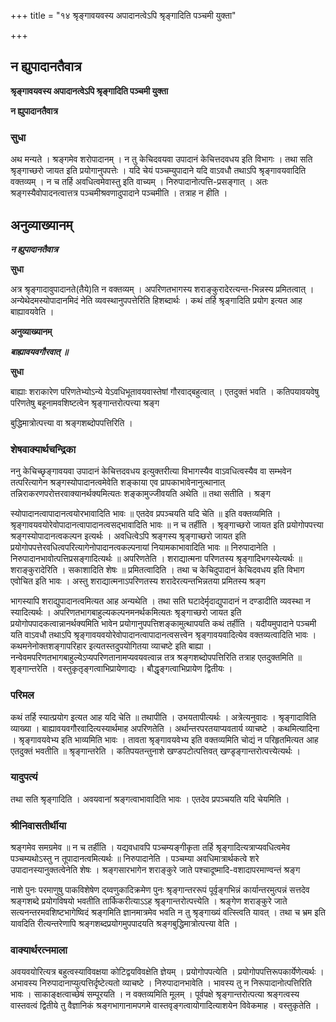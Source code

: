 +++
title = "१४ श्रृङ्गावयवस्य अपादानत्वेऽपि श्रृङ्गादिति पञ्चमी युक्ता"

+++


## न ह्युपादानतैवात्र

**श्रृङ्गावयवस्य अपादानत्वेऽपि श्रृङ्गादिति पञ्चमी युक्ता**

**न ह्युपादानतैवात्र**

### **सुधा**

अथ मन्यते । श्रङ्गमेव शरोपादानम् । न तु केचिदवयवा उपादानं केचित्तदवधय इति विभागः । तथा सति श्रृङ्गाच्छरो जायत इति प्रयोगानुपपत्तेः । यदि चेयं पञ्चम्युपादाने यदि वाऽवधौ तथाऽपि श्रृङ्गावयवादिति वक्तव्यम् । न च तर्हि अवधित्वमेवास्तु इति वाच्यम् । निरुपादानोत्पत्ति-प्रसङ्गात् । अतः श्रङ्गस्यैवोपादनत्वात्तत्र पञ्चमीश्रवणादुपादाने पञ्चमीति । तत्राह न हीति ।

## **अनुव्याख्यानम्**

***न ह्युपादानतैवात्र***

**सुधा**

अत्र श्रृङ्गादावुपादानते(तैये)ति न वक्तव्यम् । अपरिणतभागस्य शराङ्कुरादेरत्यन्त-भिन्नस्य प्रमितत्वात् । अन्येथेदमस्योपादानमिदं नेति व्यवस्थानुपपत्तेरिति हिशब्दार्थः । कथं तर्हि श्रृङ्गादिति प्रयोग इत्यत आह बाह्यावयवेति ।

**अनुव्याख्यानम्**

 ***बाह्यावयवगौरवात् ॥***

**सुधा**

बाह्याः शराकारेण परिणतेभ्योऽन्ये येऽवधिभूतावयवास्तेषां गौरवाद्बहुत्वात् । एतदुक्तं भवति । कतिपयावयवेषु परिणतेषु बहूनामवशिष्टत्वेन श्रृङ्गान्तरोत्पत्त्या श्रङ्ग

बुद्धिमात्रोत्पत्त्या वा श्रङ्गशब्दोपपत्तिरिति ।

### **शेषवाक्यार्थचन्द्रिका**

ननु केचिच्छृङ्गावयवा उपादानं केचित्तदवधय इत्युक्तरीत्या विभागस्यैव वाऽवधित्वस्यैव वा सम्भवेन तत्परित्यागेन श्रङ्गस्योपादानत्वमेवेति शङ्काया एव प्रापकाभावेनानुत्थानात् तन्निराकरणपरोत्तरवाक्यानर्थक्यमित्यतः शङ्कामुज्जीवयति अथेति ॥ तथा सतीति । श्रङ्ग

स्योपादानत्वापादानत्वयोरभावादिति भावः ॥ एतदेव प्रपञ्चयति यदि चेति ॥ इति वक्तव्यमिति । श्रृङ्गावयवयोरेवोपादानत्वापादानत्वसद्भावादिति भावः ॥ न च तर्हीति । श्रृङ्गाच्छरो जायत इति प्रयोगोपपत्त्या श्रङ्गस्योपादानत्वकल्पन इत्यर्थः । अवधित्वेऽपि श्रङ्गस्य श्रृङ्गाच्छरो जायत इति प्रयोगोपपत्तेरवधित्वपरित्यागेनोपादानत्वकल्पनायां नियामकाभावादिति भावः ॥ निरुपादानेति । निरुपादानभावोत्पत्तिप्रसङ्गादित्यर्थः ॥ अपरिणतेति । शराद्यात्मना परिणतस्य श्रृङ्गादिभगस्येत्यर्थः ॥ शराङ्कुरादेरिति । सकाशादिति शेषः ॥ प्रमितत्वादिति । तथा च केचिदुपादानं केचिदवधय इति विभाग एवोचित इति भावः । अस्तु शराद्यात्मनाऽपरिणतस्य शरादेरत्यन्तभिन्नतया प्रमितस्य श्रङ्ग

भागस्यापि शराद्युपादानत्वमित्यत आह अन्यथेति । तथा सति घटादेर्मृदाद्युपादानं न दण्डादीति व्यवस्था न स्यादित्यर्थः । अपरिणतभागबाहुल्यकल्पनमनर्थकमित्यतः श्रृङ्गाच्छरो जायत इति प्रयोगोपपादकत्वान्नानर्थक्यमिति भावेन प्रयोगानुपपत्तिशङ्कामुत्थापयति कथं तर्हीति । यदीयमुपादाने पञ्चमी यति वाऽवधौ तथाऽपि श्रृङ्गावयवयोरेवोपादानत्वापादानत्वसत्त्वेन श्रृङ्गावयवादित्येव वक्तव्यत्वादिति भावः । कथमनेनोक्तशङ्गापरिहार इत्यतस्तदुपयोगितया व्याचष्टे इति बाह्या । नन्वेवमपरिणतभागबाहुल्येऽप्यपरिणतानामप्यवयवत्वान्न तत्र श्रङ्गशब्दोपपत्तिरिति तत्राह एतदुक्तमिति ॥ शृङ्गान्तरेति । वस्तुकृतृङ्गत्वाभिप्रायेणाद्यः । बौद्धृङ्गत्वाभिप्रायेण द्वितीयः ।

### **परिमल**

कथं तर्हि स्यात्प्रयोग इत्यत आह यदि चेति ॥ तथापीति । उभयतापीत्यर्थः । अत्रेत्यनुवादः । श्रृङ्गादाविति व्याख्या । बाह्यावयवगौरवादित्यस्यार्थमाह अपरिणतेति । अर्थान्तरपरतयाप्यवतार्य व्याचष्टे । कथमित्यादिना । श्रृङ्गावयवेभ्य इति भाव्यमिति भावः । तावता श्रृङ्गावयवेभ्य इति वक्तव्यमिति चोद्यं न परिहृतमित्यत आह एतदुक्तं भवतीति ॥ श्रृङ्गान्तरेति । कतिपयतन्तुनाशे खण्डपटोत्पत्तिवत् खण्डृङ्गान्तरोत्पत्त्येत्यर्थः ।

### **यादुपत्यं**

तथा सति श्रृङ्गादिति । अवयवानां श्रङ्गत्वाभावादिति भावः । एतदेव प्रपञ्चयति यदि चेयमिति ।

### **श्रीनिवासतीर्थीया**

श्रङ्गमेव समग्रमेव ॥ न च तर्हीति । यद्यवधावपि पञ्चम्यङ्गीकृता तर्हि श्रृङ्गादित्यत्राप्यवधित्वमेव पञ्चम्यथोऽस्तु न तूपादानत्वमित्यर्थः ॥ निरुपादानेति । पञ्चम्या अवधिमात्रार्थकत्वे शरे उपादानस्यानुक्तत्वेनेति शेषः । श्रङ्गसारभागेन शराङ्कुरे जाते पश्चादूष्मादि-वशादापरमाण्वन्तं श्रङ्ग

नाशे पुनः परमाणुषु पाकविशेषेण द्य्वणुकादिक्रमेण पुनः श्रृङ्गान्तररूपं पूर्वृङ्गभिन्नं कार्यान्तरमुत्पन्नं सत्तदेव श्रङ्गशब्दे प्रयोगविषयो भवतीति तार्किकरीत्याऽऽह श्रृङ्गान्तरोत्पत्त्येति । श्रङ्गेण शराङ्कुरे जाते सत्यनन्तरमवशिष्टभागेष्विदं श्रङ्गमिति ज्ञानमात्रमेव भवति न तु श्रृङ्गाख्यं वत्स्त्विति यावत् । तथा च भ्रम इति यावदिति रीत्यन्तरेणापि श्रङ्गशब्दप्रयोगमुपपादयति श्रङ्गबुद्धिमात्रोत्पत्त्या वेति ।

### **वाक्यार्थरत्नमाला**

अवयवयोरित्यत्र बहुत्वस्याविवक्षया कोटिद्वयविवक्षेति ज्ञेयम् । प्रयोगोपपत्येति । प्रयोगोपपत्तिरूपकार्येणेत्यर्थः । अभावस्य निरुपादानाप्युत्पत्तिर्दृष्टेत्यतो व्याचष्टे । निरुपादानभावेति । भावस्य तु न निरूपादानोत्पत्तिरिति भावः । साकाङ्क्षत्वाच्छेषं सम्पूरयति । न वक्तव्यमिति मूलम् । पूर्वपक्षे श्रृङ्गान्तरोत्पत्या श्रङ्गत्वस्य वास्तवत्वं द्वितीये तु वैज्ञानिकं श्रङ्गभागानामपगमे वास्तवृङ्गत्वायोगादित्याशयेन विवेकमाह । वस्तुकृतेति ।

